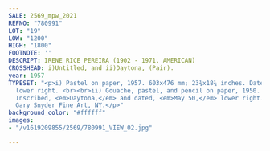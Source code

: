 ```yaml
---
SALE: 2569_mpw_2021
REFNO: "780991"
LOT: "19"
LOW: "1200"
HIGH: "1800"
FOOTNOTE: ''
DESCRIPT: IRENE RICE PEREIRA (1902 - 1971, AMERICAN)
CROSSHEAD: i)Untitled, and ii)Daytona, (Pair).
year: 1957
TYPESET: "<p>i) Pastel on paper, 1957. 603x476 mm; 23¾x18¾ inches. Dated, <em>10/4/57,</em>
  lower right. <br><br>ii) Gouache, pastel, and pencil on paper, 1950. 16¾x14 inches.
  Inscribed, <em>Daytona,</em> and dated, <em>May 50,</em> lower right.</p><p>Provenance:
  Gary Snyder Fine Art, NY.</p>"
background_color: "#ffffff"
images:
- "/v1619209855/2569/780991_VIEW_02.jpg"

---
```

